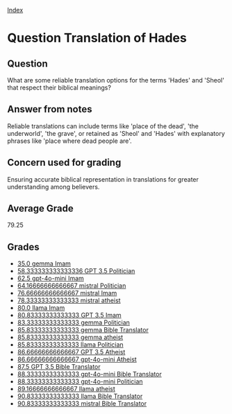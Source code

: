 
[Index](../../index.md)
# Question Translation of Hades
## Question
What are some reliable translation options for the terms 'Hades' and 'Sheol' that respect their biblical meanings?

## Answer from notes
Reliable translations can include terms like 'place of the dead', 'the underworld', 'the grave', or retained as 'Sheol' and 'Hades' with explanatory phrases like 'place where dead people are'.

## Concern used for grading
Ensuring accurate biblical representation in translations for greater understanding among believers.

## Average Grade
79.25

## Grades
 * [35.0 gemma Imam](../answers/gemma_Imam/Translation_of_Hades.md)
 * [58.333333333333336 GPT 3.5 Politician](../answers/GPT_3.5_Politician/Translation_of_Hades.md)
 * [62.5 gpt-4o-mini Imam](../answers/gpt-4o-mini_Imam/Translation_of_Hades.md)
 * [64.16666666666667 mistral Politician](../answers/mistral_Politician/Translation_of_Hades.md)
 * [76.66666666666667 mistral Imam](../answers/mistral_Imam/Translation_of_Hades.md)
 * [78.33333333333333 mistral atheist](../answers/mistral_atheist/Translation_of_Hades.md)
 * [80.0 llama Imam](../answers/llama_Imam/Translation_of_Hades.md)
 * [80.83333333333333 GPT 3.5 Imam](../answers/GPT_3.5_Imam/Translation_of_Hades.md)
 * [83.33333333333333 gemma Politician](../answers/gemma_Politician/Translation_of_Hades.md)
 * [85.83333333333333 gemma Bible Translator](../answers/gemma_Bible_Translator/Translation_of_Hades.md)
 * [85.83333333333333 gemma atheist](../answers/gemma_atheist/Translation_of_Hades.md)
 * [85.83333333333333 llama Politician](../answers/llama_Politician/Translation_of_Hades.md)
 * [86.66666666666667 GPT 3.5 Atheist](../answers/GPT_3.5_Atheist/Translation_of_Hades.md)
 * [86.66666666666667 gpt-4o-mini Atheist](../answers/gpt-4o-mini_Atheist/Translation_of_Hades.md)
 * [87.5 GPT 3.5 Bible Translator](../answers/GPT_3.5_Bible_Translator/Translation_of_Hades.md)
 * [88.33333333333333 gpt-4o-mini Bible Translator](../answers/gpt-4o-mini_Bible_Translator/Translation_of_Hades.md)
 * [88.33333333333333 gpt-4o-mini Politician](../answers/gpt-4o-mini_Politician/Translation_of_Hades.md)
 * [89.16666666666667 llama atheist](../answers/llama_atheist/Translation_of_Hades.md)
 * [90.83333333333333 llama Bible Translator](../answers/llama_Bible_Translator/Translation_of_Hades.md)
 * [90.83333333333333 mistral Bible Translator](../answers/mistral_Bible_Translator/Translation_of_Hades.md)
